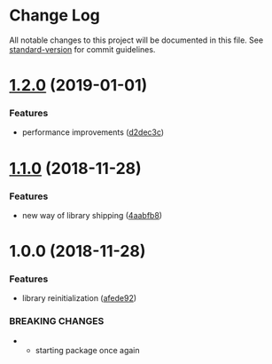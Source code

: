 # Change Log

All notable changes to this project will be documented in this file. See [standard-version](https://github.com/conventional-changelog/standard-version) for commit guidelines.

<a name="1.2.0"></a>
# [1.2.0](https://github.com/FRSgit/MagicCanvas/compare/v1.1.0...v1.2.0) (2019-01-01)


### Features

* performance improvements ([d2dec3c](https://github.com/FRSgit/MagicCanvas/commit/d2dec3c))



<a name="1.1.0"></a>
# [1.1.0](https://github.com/FRSgit/MagicCanvas/compare/v1.0.0...v1.1.0) (2018-11-28)


### Features

* new way of library shipping ([4aabfb8](https://github.com/FRSgit/MagicCanvas/commit/4aabfb8))



<a name="1.0.0"></a>
# 1.0.0 (2018-11-28)


### Features

* library reinitialization ([afede92](https://github.com/FRSgit/MagicCanvas/commit/afede92))


### BREAKING CHANGES

* - starting package once again
